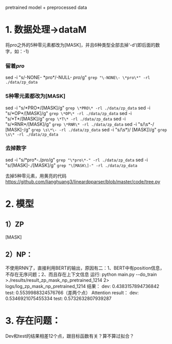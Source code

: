 pretrained model + preprocessed data
# 1. 数据处理->dataM
将*pro*之外的5种零元素都改为[MASK]，并且6种类型全部去掉‘-d’(即后面的数字，如：-1)
 ### 留着*pro*
 sed -i "s/\-NONE\- \*pro\*/\-NULL\- *pro*/g"  `grep "\-NONE\- \*pro\*" -rl ./data/zp_data`
 
 ### 5种零元素都改为[MASK]
 sed -i "s/\*PRO\*/\[MASK\]/g"  `grep \*PRO\* -rl ./data/zp_data`
 sed -i "s/\*OP\*/\[MASK\]/g"  `grep \*OP\* -rl ./data/zp_data`
 sed -i "s/\*T\*/\[MASK\]/g"  `grep \*T\* -rl ./data/zp_data`
 sed -i "s/\*RNR\*/\[MASK\]/g"  `grep \*RNR\* -rl ./data/zp_data`
 sed -i "s/\s\*\-/ \[MASK\]-/g"  `grep \s\*\- -rl ./data/zp_data`
 sed -i "s/\s\*)/ \[MASK\])/g"  `grep \s\* -rl ./data/zp_data`
 ### 去掉数字
 sed -i "s/\*pro\*\-./*pro*/g"  `grep "\*pro\*-" -rl ./data/zp_data`
 sed -i "s/\[MASK\]\-./[MASK]/g"  `grep "\[MASK\]-" -rl ./data/zp_data`
 
 去掉5种零元素，用黄亮的代码
 https://github.com/lianghuang3/lineardpparser/blob/master/code/tree.py
 
 # 2. 模型
 ## 1）ZP
 [MASK]
 ## 2）NP：
不使用RNN了，直接利用BERT的输出，原因有二：1、BERT中有position信息，不存在无序问题；2、而且存在上下文信息
运行:
python main.py --do_train >./results/result_zp_mask_np_pretrained_1214 2> logs/log_zp_mask_np_pretrained_1214
结果：
dev: 0.4383157894736842
test: 0.5539988324576766（差两个点）
Attention result：
dev: 0.5346921075455334
test: 0.5732632807939287
# 3. 存在问题：
Dev和test的结果相差12个点，跟目标函数有关？算不算过拟合？
